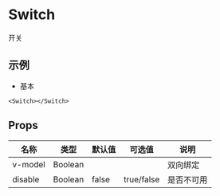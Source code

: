 # Switch

开关

## 示例

- 基本

```vue
<Switch></Switch>
```

## Props

| 名称    | 类型    | 默认值 | 可选值     | 说明       |
| ------- | ------- | ------ | ---------- | ---------- |
| v-model | Boolean |        |            | 双向绑定   |
| disable | Boolean | false  | true/false | 是否不可用 |
